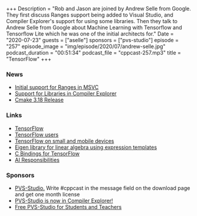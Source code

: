 +++
Description = "Rob and Jason are joined by Andrew Selle from Google. They first discuss Ranges support being added to Visual Studio, and Compiler Explorer's support for using some libraries. Then they talk to Andrew Selle from Google about Machine Learning with Tensorflow and Tensorflow Lite which he was one of the initial architects for."
Date = "2020-07-23"
guests = ["aselle"]
sponsors = ["pvs-studio"]
episode = "257"
episode_image = "img/episode/2020/07/andrew-selle.jpg"
podcast_duration = "00:51:34"
podcast_file = "cppcast-257.mp3"
title = "TensorFlow"
+++

### News ###

 - [Initial support for Ranges in MSVC](https://devblogs.microsoft.com/cppblog/initial-support-for-c20-ranges/)
 - [Support for Libraries in Compiler Explorer](https://github.com/compiler-explorer/compiler-explorer/issues/2079)
 - [Cmake 3.18 Release](https://cmake.org/cmake/help/v3.18/release/3.18.html)

### Links ###

 - [TensorFlow](http://www.tensorflow.org/)
 - [TensorFlow users](https://www.tensorflow.org/about)
 - [TensorFlow on small and mobile devices](https://www.tensorflow.org/lite)
 - [Eigen library for linear algebra using expression templates](http://eigen.tuxfamily.org/index.php?title=Main_Page)
 - [C Bindings for TensorFlow](https://www.tensorflow.org/install/lang_c)
 - [AI Responsibilities](https://ai.google/responsibilities/)

### Sponsors ###

- [PVS-Studio.](http://bit.ly/2YOH7re) Write #cppcast in the message field on the download page and get one month license
- [PVS-Studio is now in Compiler Explorer!](https://www.viva64.com/en/b/0747/)
- [Free PVS-Studio for Students and Teachers](https://www.viva64.com/en/for-students/)
